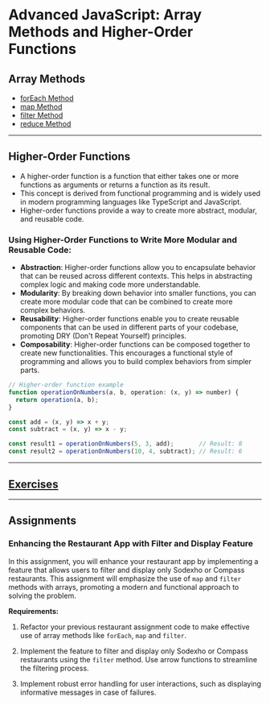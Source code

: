# Advanced JavaScript: Array Methods and Higher-Order Functions

## Array Methods

- [forEach Method](ForEach.md)
- [map Method](Map.md)
- [filter Method](Filter.md)
- [reduce Method](reduce.md)

---

## Higher-Order Functions

- A higher-order function is a function that either takes one or more functions as arguments or returns a function as
  its result.
- This concept is derived from functional programming and is widely used in modern programming languages like TypeScript
  and JavaScript.
- Higher-order functions provide a way to create more abstract, modular, and reusable code.

### Using Higher-Order Functions to Write More Modular and Reusable Code:
- **Abstraction**: Higher-order functions allow you to encapsulate behavior that can be reused across different contexts. This helps in abstracting complex logic and making code more understandable.
-  **Modularity**: By breaking down behavior into smaller functions, you can create more modular code that can be combined to create more complex behaviors.
-  **Reusability**: Higher-order functions enable you to create reusable components that can be used in different parts of your codebase, promoting DRY (Don't Repeat Yourself) principles.
-  **Composability**: Higher-order functions can be composed together to create new functionalities. This encourages a functional style of programming and allows you to build complex behaviors from simpler parts.

```JavaScript
// Higher-order function example
function operationOnNumbers(a, b, operation: (x, y) => number) {
  return operation(a, b);
}

const add = (x, y) => x + y;
const subtract = (x, y) => x - y;

const result1 = operationOnNumbers(5, 3, add);       // Result: 8
const result2 = operationOnNumbers(10, 4, subtract); // Result: 6
```

---

## [Exercises](AJS-exercises.md)

---

## Assignments

### Enhancing the Restaurant App with Filter and Display Feature

In this assignment, you will enhance your restaurant app by implementing a feature that allows users to filter and
display only Sodexho or Compass restaurants. This assignment will emphasize the use of `map` and `filter` methods
with arrays, promoting a modern and functional approach to solving the problem.

**Requirements:**

1. Refactor your previous restaurant assignment code to make effective use of array methods like `forEach`, `map`
   and `filter`.

2. Implement the feature to filter and display only Sodexho or Compass restaurants using the `filter` method. Use arrow
   functions to streamline the filtering process.

3. Implement robust error handling for user interactions, such as displaying informative messages in case of failures.

